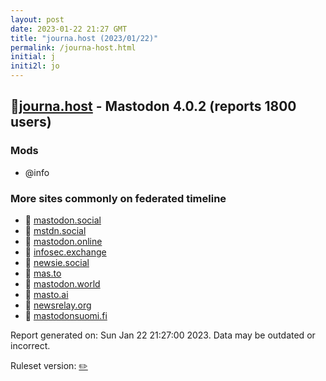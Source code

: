 ```yaml
---
layout: post
date: 2023-01-22 21:27 GMT
title: "journa.host (2023/01/22)"
permalink: /journa-host.html
initial: j
initi2l: jo
---
```


## 🐘[journa.host](https://journa.host) - Mastodon 4.0.2 (reports 1800 users)

### Mods
 * @info

### More sites commonly on federated timeline

* 🐘 [mastodon.social](/mastodon-social.html)
* 🐘 [mstdn.social](/mstdn-social.html)
* 🐘 [mastodon.online](/mastodon-online.html)
* 🐘 [infosec.exchange](/infosec-exchange.html)
* 🐘 [newsie.social](/newsie-social.html)
* 🐘 [mas.to](/mas-to.html)
* 🐘 [mastodon.world](/mastodon-world.html)
* 🐘 [masto.ai](/masto-ai.html)
* 🐘 [newsrelay.org](/newsrelay-org.html)
* 🐘 [mastodonsuomi.fi](/mastodonsuomi-fi.html)

Report generated on: Sun Jan 22 21:27:00 2023. Data may be outdated or incorrect.

Ruleset version: [✏️](/version-pencil)
